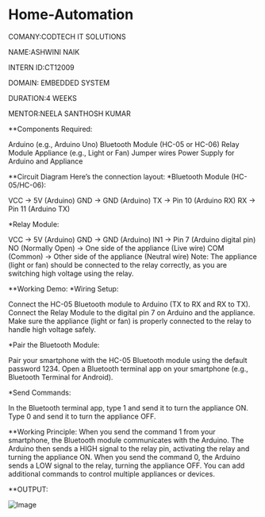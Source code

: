# Home-Automation

COMANY:CODTECH IT SOLUTIONS

NAME:ASHWINI NAIK

INTERN ID:CT12009

DOMAIN: EMBEDDED SYSTEM

DURATION:4 WEEKS

MENTOR:NEELA SANTHOSH KUMAR

**Components Required:

Arduino (e.g., Arduino Uno)
Bluetooth Module (HC-05 or HC-06)
Relay Module
Appliance (e.g., Light or Fan)
Jumper wires
Power Supply for Arduino and Appliance

**Circuit Diagram
Here’s the connection layout:
*Bluetooth Module (HC-05/HC-06):

VCC → 5V (Arduino)
GND → GND (Arduino)
TX → Pin 10 (Arduino RX)
RX → Pin 11 (Arduino TX)

*Relay Module:

VCC → 5V (Arduino)
GND → GND (Arduino)
IN1 → Pin 7 (Arduino digital pin)
NO (Normally Open) → One side of the appliance (Live wire)
COM (Common) → Other side of the appliance (Neutral wire)
Note: The appliance (light or fan) should be connected to the relay correctly, as you are switching high voltage using the relay.

**Working Demo:
*Wiring Setup:

Connect the HC-05 Bluetooth module to Arduino (TX to RX and RX to TX).
Connect the Relay Module to the digital pin 7 on Arduino and the appliance.
Make sure the appliance (light or fan) is properly connected to the relay to handle high voltage safely.

*Pair the Bluetooth Module:

Pair your smartphone with the HC-05 Bluetooth module using the default password 1234.
Open a Bluetooth terminal app on your smartphone (e.g., Bluetooth Terminal for Android).

*Send Commands:

In the Bluetooth terminal app, type 1 and send it to turn the appliance ON.
Type 0 and send it to turn the appliance OFF.


**Working Principle:
When you send the command 1 from your smartphone, the Bluetooth module communicates with the Arduino. The Arduino then sends a HIGH signal to the relay pin, activating the relay and turning the appliance ON.
When you send the command 0, the Arduino sends a LOW signal to the relay, turning the appliance OFF.
You can add additional commands to control multiple appliances or devices.

**OUTPUT:

![Image](https://github.com/user-attachments/assets/62c69189-a67c-4601-ad57-a853855cb440)
